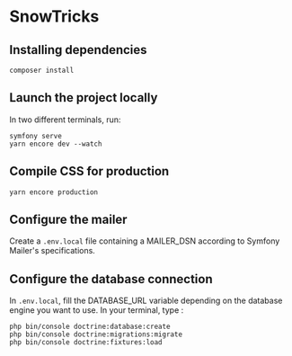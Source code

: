 # SnowTricks

## Installing dependencies

```
composer install
```

## Launch the project locally

In two different terminals, run:

```
symfony serve
yarn encore dev --watch
```

## Compile CSS for production

```
yarn encore production
```

## Configure the mailer

Create a `.env.local` file containing a MAILER_DSN according to Symfony Mailer's specifications.

## Configure the database connection

In `.env.local`, fill the DATABASE_URL variable depending on the database engine you want to use. In your terminal, type :

```
php bin/console doctrine:database:create
php bin/console doctrine:migrations:migrate
php bin/console doctrine:fixtures:load
```
